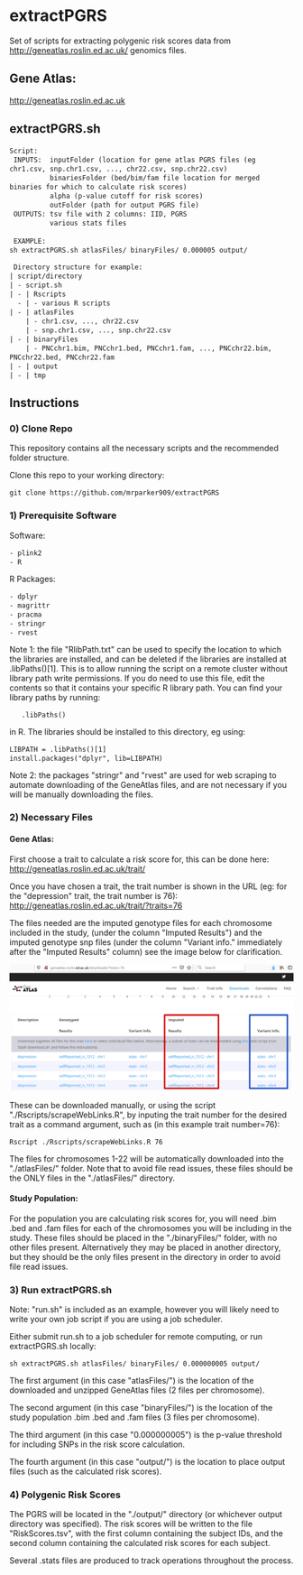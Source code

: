# extractPGRS

   Set of scripts for extracting polygenic risk scores data from http://geneatlas.roslin.ed.ac.uk/ genomics files.

## Gene Atlas: 

   http://geneatlas.roslin.ed.ac.uk

## extractPGRS.sh
```
Script:
 INPUTS:  inputFolder (location for gene atlas PGRS files (eg chr1.csv, snp.chr1.csv, ..., chr22.csv, snp.chr22.csv)
          binariesFolder (bed/bim/fam file location for merged binaries for which to calculate risk scores)
          alpha (p-value cutoff for risk scores)
          outFolder (path for output PGRS file)
 OUTPUTS: tsv file with 2 columns: IID, PGRS
          various stats files

 EXAMPLE:
sh extractPGRS.sh atlasFiles/ binaryFiles/ 0.000005 output/
```

```
 Directory structure for example:
| script/directory
| - script.sh
| - | Rscripts
  - | - various R scripts
| - | atlasFiles
    | - chr1.csv, ..., chr22.csv
    | - snp.chr1.csv, ..., snp.chr22.csv
| - | binaryFiles
    | - PNCchr1.bim, PNCchr1.bed, PNCchr1.fam, ..., PNCchr22.bim, PNCchr22.bed, PNCchr22.fam
| - | output
| - | tmp
```

## Instructions

### 0) Clone Repo
   
   This repository contains all the necessary scripts and the recommended folder structure.
   
   Clone this repo to your working directory:
```
git clone https://github.com/mrparker909/extractPGRS
```

### 1) Prerequisite Software

   Software:
```
- plink2
- R
```

   R Packages:
```
- dplyr
- magrittr
- pracma
- stringr
- rvest
```

   Note 1: the file "RlibPath.txt" can be used to specify the location to which the libraries are installed, and can be deleted if the libraries are installed at .libPaths()[1]. This is to allow running the script on a remote cluster without library path write permissions. If you do need to use this file, edit the contents so that it contains your specific R library path. You can find your library paths by running: 
```
   .libPaths()
```
in R. The libraries should be installed to this directory, eg using:
```
LIBPATH = .libPaths()[1]
install.packages("dplyr", lib=LIBPATH)
```
   Note 2: the packages "stringr" and "rvest" are used for web scraping to automate downloading of the GeneAtlas files, and are not necessary if you will be manually downloading the files.

### 2) Necessary Files

#### Gene Atlas:

   First choose a trait to calculate a risk score for, this can be done here: http://geneatlas.roslin.ed.ac.uk/trait/

   Once you have chosen a trait, the trait number is shown in the URL (eg: for the "depression" trait, the trait number is 76): http://geneatlas.roslin.ed.ac.uk/trait/?traits=76 
   
   The files needed are the imputed genotype files for each chromosome included in the study, (under the column "Imputed Results") and the imputed genotype snp files (under the column "Variant info." immediately after the "Imputed Results" column) see the image below for clarification.

   ![geneAtlasImage](https://github.com/mrparker909/extractPGRS/blob/master/geneAtlasDownload_markedup.png)

   These can be downloaded manually, or using the script "./Rscripts/scrapeWebLinks.R", by inputing the trait number for the desired trait as a command argument, such as (in this example trait number=76):
```
Rscript ./Rscripts/scrapeWebLinks.R 76
```

The files for chromosomes 1-22 will be automatically downloaded into the "./atlasFiles/" folder. Note that to avoid file read issues, these files should be the ONLY files in the "./atlasFiles/" directory.

#### Study Population:

   For the population you are calculating risk scores for, you will need .bim .bed and .fam files for each of the chromosomes you will be including in the study. These files should be placed in the "./binaryFiles/" folder, with no other files present. Alternatively they may be placed in another directory, but they should be the only files present in the directory in order to avoid file read issues.

### 3) Run extractPGRS.sh

   Note: "run.sh" is included as an example, however you will likely need to write your own job script if you are using a job scheduler.
   
   Either submit run.sh to a job scheduler for remote computing, or run extractPGRS.sh locally:
```
sh extractPGRS.sh atlasFiles/ binaryFiles/ 0.000000005 output/
```

   The first argument (in this case "atlasFiles/") is the location of the downloaded and unzipped GeneAtlas files (2 files per chromosome). 
   
   The second argument (in this case "binaryFiles/") is the location of the study population .bim .bed and .fam files (3 files per chromosome).

   The third argument (in this case "0.000000005") is the p-value threshold for including SNPs in the risk score calculation.

   The fourth argument (in this case "output/") is the location to place output files (such as the calculated risk scores).
   
### 4) Polygenic Risk Scores

   The PGRS will be located in the "./output/" directory (or whichever output directory was specified). The risk scores will be written to the file "RiskScores.tsv", with the first column containing the subject IDs, and the second column containing the calculated risk scores for each subject.
   
   Several .stats files are produced to track operations throughout the process. 
